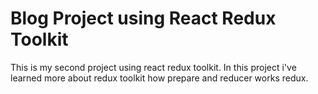 # Blog Project using React Redux Toolkit

This is my second project using react redux toolkit. In this project i've learned more about redux toolkit how prepare and reducer works redux. 